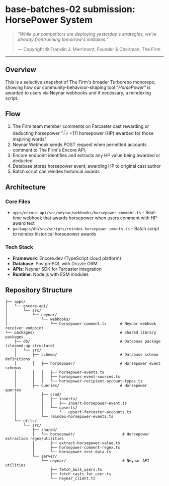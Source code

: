 # base-batches-02 submission: HorsePower System 

> _"While our competitors are deploying yesterday's strategies, we're already
> frontrunning tomorrow's mistakes."_
>
> — Copyright © Franklin J. Merrimont, Founder & Chairman, The Firm

---

## Overview

This is a selective snapshot of The Firm's broader Turborepo monorepo, showing how our community-behaviour-shaping tool *"HorsePower"* is awarded to users via Neynar webhooks and if necessary, a reindexing script.

## Flow

1. The Firm team member comments on Farcaster cast rewarding or deducting horsepower "𓃗 +111 horsepower (HP) awarded for those inspiring words"
2. Neynar Webhook sends POST request when permitted accounts comment to The Firm's Encore API,
3. Encore endpoint identifies and extracts any HP value being awarded or deducted
4. Database stores horsepower event, awarding HP to original cast author
5. Batch script can reindex historical awards

## Architecture

### Core Files

- `apps/encore-api/src/neynar/webhooks/horsepower-comment.ts` - Real-time webhook that awards horsepower when users comment with HP award text
- `packages/db/src/scripts/reindex-horsepower-events.ts` - Batch script to reindex historical horsepower awards

### Tech Stack

- **Framework**: Encore.dev (TypeScript cloud platform)
- **Database**: PostgreSQL with Drizzle ORM
- **APIs**: Neynar SDK for Farcaster integration
- **Runtime**: Node.js with ESM modules

## Repository Structure

```
├── apps/                          
│   └── encore-api/                
│       └── src/
│           └── neynar/
│               └── webhooks/
│                   └── horsepower-comment.ts      # Neynar webhook receiver endpoint
└── packages/                                      # Shared library packages
    ├── db/                                        # Database package (cleaned-up structure)
    │   └── src/
    │       ├── schema/                            # Database schema definitions
    │       │   ├── horsepower/                    # Horsepower event schemas
    │       │   │   ├── horsepower-events.ts
    │       │   │   ├── horsepower-event-sources.ts
    │       │   │   └── horsepower-recipient-account-types.ts
    │       ├── queries/                           # Horsepower queries
    │           ├── crud/
    │           │   ├── inserts/                  
    │           │   │   ├── insert-horsepower-event.ts
    │           │   └── upserts/  
    │           │       └── upsert-farcaster-accounts.ts
    │           └── reindex-horsepower-events.ts
    └── utils/                   
        └── src/
            ├── shared/            
            │   └── horsepower/                     # Horsepower extraction regex/utilities
            │       ├── extract-horsepower-value.ts
            │       ├── horsepower-comment-regex.ts
            │       └── horsepower-test-data.ts
            └── server/            
                └── neynar/                         # Neynar API utilities
                    ├── fetch_bulk_users.ts
                    ├── fetch_casts_for_user.ts
                    └── neynar_client.ts
```